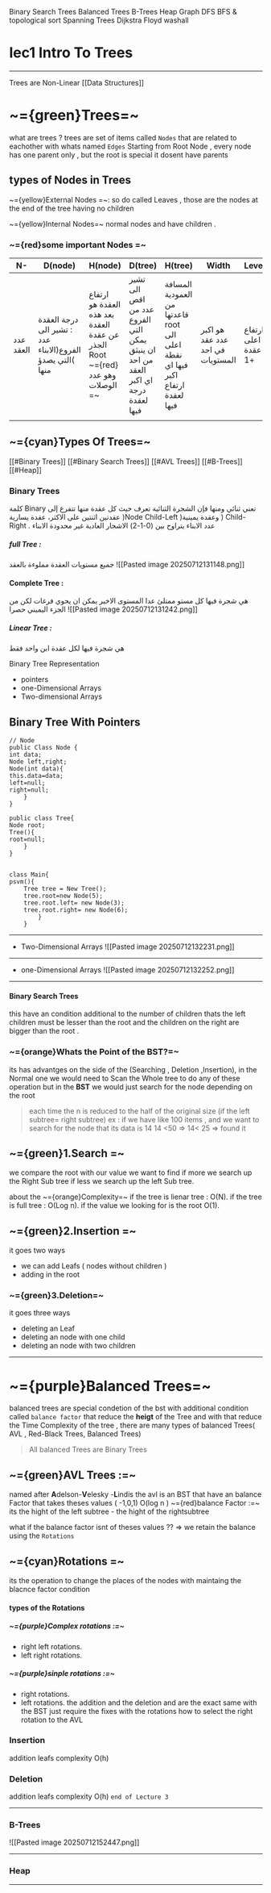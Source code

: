 
Binary Search Trees
Balanced Trees
B-Trees
Heap
Graph
DFS BFS & topological sort
Spanning Trees
Dijkstra 
Floyd washall



# lec1 Intro To Trees 
---

Trees are Non-Linear [[Data Structures]]

# ~={green}Trees=~

what are trees ?
trees are set of items called `Nodes` that are related to eachother with whats named `Edges`
Starting from Root Node , every node has one parent only , but the root is special it dosent have parents 

## types of Nodes in Trees

~={yellow}External Nodes =~: so do called Leaves , those are the nodes at the end of the tree having no children 

~={yellow}Internal Nodes=~ normal nodes and have children .

### ~={red}some important Nodes =~

| N-        | D(node)                                                   | H(node)                                                                          | D(tree)                                                                                | H(tree)                                                                       | Width                            | Level               |
| --------- | --------------------------------------------------------- | -------------------------------------------------------------------------------- | -------------------------------------------------------------------------------------- | ----------------------------------------------------------------------------- | -------------------------------- | ------------------- |
| عدد العقد | درجة العقدة : تشير الى عدد الفروع(الابناء )التي يصدؤ منها | ارتفاع العقدة هو بعد هذه العقدة عن عقدة الجذر Root <br>~={red}وهو عدد الوصلات =~ | تشير الى اقص عدد من الفروع التي يمكن ان ينبثق من احد العقد <br>اي اكبر درجة لعقدة فيها | المسافة العمودية من قاعدتها root الى اعلى نقطة فيها اي اكبر ارتفاع لعقدة فيها | هو اكبر عدد عقد في احد المستويات | ارتفاع اعلى عقدة +1 |
|           |                                                           |                                                                                  |                                                                                        |                                                                               |                                  |                     |

## ~={cyan}Types Of Trees=~

[[#Binary Trees]]
[[#Binary Search Trees]]
[[#AVL Trees]] 
[[#B-Trees]]
[[#Heap]]


### Binary Trees 
كلمة Binary تعني ثنائي ومنها فإن الشجرة الثنائية تعرف حيث كل عقدة منها تتفرع إلى عقدتين اثنتين على الاكثر، عقدة يسارية )Node Child-Left )وعقدة يمينية ) Child-Right .
عدد الابناء يتراوح بين (0-1-2)
الاشجار العادية غير محدودة الابناء
##### full Tree :
جميع مستويات العقدة مملوءة بالعقد
![[Pasted image 20250712131148.png]]

#### Complete Tree :
هي شجرة فيها كل مستو ممتلئ عدا المستوى الاخير يمكن ان يحوي فرغات لكن من الجزء اليميني حصرا
![[Pasted image 20250712131242.png]]

##### Linear Tree :
هي شجرة فيها لكل عقدة ابن واحد فقط

Binary Tree Representation 

- pointers 
- one-Dimensional Arrays
- Two-dimensional Arrays 
## Binary Tree With Pointers 
```
// Node 
public Class Node {
int data;
Node left,right;
Node(int data){
this.data=data;
left=null;
right=null;
	}
}

public class Tree{
Node root;
Tree(){
root=null;
	}
}


class Main{
psvm(){
	Tree tree = New Tree();
	tree.root=new Node(5);
	tree.root.left= new Node(3);
	tree.root.right= new Node(6);
		}
	}
```
-----

- Two-Dimensional Arrays
![[Pasted image 20250712132231.png]]

----

- one-Dimensional Arrays
![[Pasted image 20250712132252.png]]


---
#### Binary Search Trees
this have an condition additional to the number of children thats the left children must be lesser than the root and the children on the right are bigger than the root .

### ~={orange}Whats the Point of the BST?=~
its has advantges on the side of the (Searching , Deletion ,Insertion), 
in the Normal one we would need to Scan the Whole tree to do any of these operation 
but in the **BST** we would just search for the node depending on the root 

> each time the n is reduced to the half of the original size (if the left subtree= right subtree)
> ex : if we have like 100 items , and we want to search for the node that its data is 14
> 14 <50 => 14< 25 => found it  

## ~={green}1.Search =~
we compare the root with our value we want to find 
if more we search up the Right Sub tree 
if less we search up the left Sub tree.

about the ~={orange}Complexity=~
if the tree is lienar tree : O(N).
if the tree is full tree : O(Log n).
if the value we looking for is the root O(1).

## ~={green}2.Insertion =~
it goes two ways 
- we can add Leafs ( nodes without children )
- adding in the root 

### ~={green}3.Deletion=~
it goes three ways 
- deleting an Leaf
- deleting an node with one child 
- deleting an node with two children
---
# ~={purple}Balanced Trees=~
balanced trees are special condetion of the bst with additional condition called `balance factor` that reduce the **heigt** of the Tree and with that reduce the Time Complexity of the tree , there are many types of balanced Trees( AVL , Red-Black Trees, Balanced Trees)
>All balanced Trees are Binary Trees

## ~={green}AVL Trees :=~
named after **A**delson-**V**elesky -**L**indis
the avl is an BST that have an balance Factor that takes theses values ( -1,0,1)
O(log n )
~={red}balance Factor :=~
its the hight of the left subtree - the hight of the rightsubtree

what if the balance factor isnt of theses values ??
=> we retain the balance using the `Rotations`

## ~={cyan}Rotations =~
its the operation to change the places of the nodes with maintaing the blacnce factor condition 
#### types of the Rotations 
##### ~={purple}Complex rotations :=~
- right left rotations.
- left right rotations.
##### ~={purple}sinple rotations :=~
- right rotations.
- left rotations.
the addition and the deletion and are the exact same with the BST just require the fixes with the rotations 
  how to select the right rotation to the AVL 
### Insertion 
addition leafs complexity O(h) 
### Deletion
addition leafs complexity O(h)
`end of Lecture 3`


---
### B-Trees 
![[Pasted image 20250712152447.png]]


---

### Heap 

---